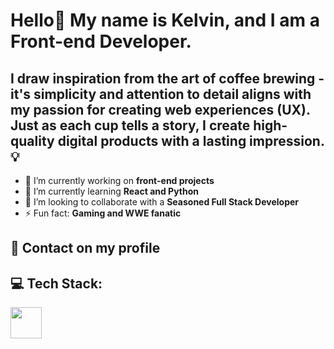 # Hello👋 My name is Kelvin, and I am a Front-end Developer.

## I draw inspiration from the art of coffee brewing - it's simplicity and attention to detail aligns with my passion for creating web experiences (UX). Just as each cup tells a story, I create high-quality digital products with a lasting impression. 💡

- 🔭 I’m currently working on **front-end projects**
- 🌱 I’m currently learning **React and Python**
- 👯 I’m looking to collaborate with a **Seasoned Full Stack Developer**
- ⚡ Fun fact: **Gaming and WWE fanatic**
## 📱 Contact on my profile

## 💻 Tech Stack:
  <img style="width: 50px;" src="https://upload.wikimedia.org/wikipedia/commons/6/6a/JavaScript-logo.png">
  <img style="width: 50px; src="https://www.w3.org/html/logo/downloads/HTML5_Logo.svg">
  <img style="width: 50px; src="https://upload.wikimedia.org/wikipedia/commons/6/6a/JavaScript-logo.png">
